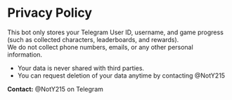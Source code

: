# Privacy Policy

This bot only stores your Telegram User ID, username, and game progress (such as collected characters, leaderboards, and rewards).  
We do not collect phone numbers, emails, or any other personal information.  

- Your data is never shared with third parties.  
- You can request deletion of your data anytime by contacting @NotY215

**Contact:** @NotY215 on Telegram
